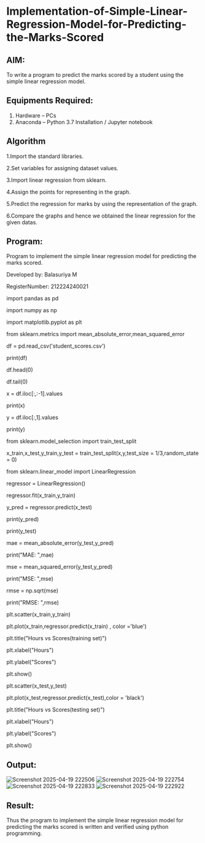 # Implementation-of-Simple-Linear-Regression-Model-for-Predicting-the-Marks-Scored

## AIM:
To write a program to predict the marks scored by a student using the simple linear regression model.

## Equipments Required:
1. Hardware – PCs
2. Anaconda – Python 3.7 Installation / Jupyter notebook

## Algorithm
1.Import the standard libraries.

2.Set variables for assigning dataset values.

3.Import linear regression from sklearn.

4.Assign the points for representing in the graph.

5.Predict the regression for marks by using the representation of the graph.

6.Compare the graphs and hence we obtained the linear regression for the given datas.

## Program:
Program to implement the simple linear regression model for predicting the marks scored.

Developed by: Balasuriya M

RegisterNumber: 212224240021

import pandas as pd

import numpy as np

import matplotlib.pyplot as plt

from sklearn.metrics import mean_absolute_error,mean_squared_error

df = pd.read_csv('student_scores.csv')

print(df)

df.head(0)

df.tail(0)

x = df.iloc[:,:-1].values

print(x)

y = df.iloc[:,1].values

print(y)

from sklearn.model_selection import train_test_split

x_train,x_test,y_train,y_test = train_test_split(x,y,test_size = 1/3,random_state = 0)

from sklearn.linear_model import LinearRegression

regressor = LinearRegression()

regressor.fit(x_train,y_train)

y_pred = regressor.predict(x_test)

print(y_pred)

print(y_test)

mae = mean_absolute_error(y_test,y_pred)

print("MAE: ",mae)

mse = mean_squared_error(y_test,y_pred)

print("MSE: ",mse)

rmse = np.sqrt(mse)

print("RMSE: ",rmse)

plt.scatter(x_train,y_train)

plt.plot(x_train,regressor.predict(x_train) , color ='blue')

plt.title("Hours vs Scores(training set)")

plt.xlabel("Hours")

plt.ylabel("Scores")

plt.show()

plt.scatter(x_test,y_test)

plt.plot(x_test,regressor.predict(x_test),color = 'black')

plt.title("Hours vs Scores(testing set)")

plt.xlabel("Hours")

plt.ylabel("Scores")

plt.show()

## Output:
![Screenshot 2025-04-19 222506](https://github.com/user-attachments/assets/9a7ce484-f047-4077-96ac-c5e67d5a0a7d)
![Screenshot 2025-04-19 222754](https://github.com/user-attachments/assets/b7aae0d4-c90d-4ef8-ac13-f7a9ae57236a)
![Screenshot 2025-04-19 222833](https://github.com/user-attachments/assets/761b1107-c7e5-42df-bc03-1cb3ac4eaf51)
![Screenshot 2025-04-19 222922](https://github.com/user-attachments/assets/c509da74-f45e-430a-b9ae-4696ddf15e3d)

## Result:
Thus the program to implement the simple linear regression model for predicting the marks scored is written and verified using python programming.
